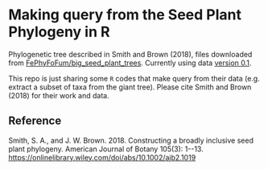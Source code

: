 # Making query from the Seed Plant Phylogeny in R

Phylogenetic tree described in Smith and Brown (2018), files downloaded from [FePhyFoFum/big_seed_plant_trees](https://github.com/FePhyFoFum/big_seed_plant_trees). Currently using data [version 0.1](https://github.com/FePhyFoFum/big_seed_plant_trees/releases/tag/v0.1).

This repo is just sharing some `R` codes that make query from their data (e.g. extract a subset of taxa from the giant tree). Please cite Smith and Brown (2018) for their work and data.

## Reference

Smith, S. A., and J. W. Brown. 2018. Constructing a broadly inclusive seed plant phylogeny. American Journal of Botany 105(3): 1--13. https://onlinelibrary.wiley.com/doi/abs/10.1002/ajb2.1019